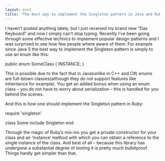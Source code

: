 ```yaml
---
layout: post
title: "The best way to implement the Singleton pattern in Java and Ruby"
---
```


I haven’t posted anything lately, but I just received my brand new “Das Keyboard” and now I simply can’t stop typing. Recently I’ve been going through some effective technics to implement popular design patterns and I was surprised to see how few people where aware of them. For example since Java 5 the best way to implement the Singleton pattern is simply to use an enum like this:

public enum SomeClass {
INSTANCE;
}

This is possible due to the fact that in Java(unlike in C++ and C#) enums are full-blown classes(although they do not support features like inheritance for example). You get an added bonus when using an enum class – you do not have to worry about serialization – this is handled for you behind the scenes.

And this is how one should implement the Singleton pattern in Ruby:

require 'singleton'

class Some
  include Singleton
end

Through the magic of Ruby’s mix-ins you get a private constructor for your class and an ‘instance‘ method with which you can obtain a reference to the single instance of the class. And best of all – because this library has undergone a substantial degree of testing it is pretty much bulletproof. Things hardly get simpler than that.
